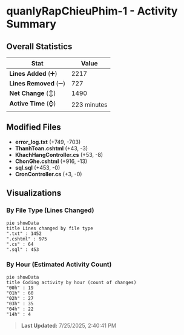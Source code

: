 # quanlyRapChieuPhim-1 - Activity Summary 

## Overall Statistics

| Stat                   | Value                                                             |
| ---------------------- | ----------------------------------------------------------------- |
| **Lines Added** (➕)   | 2217                                          |
| **Lines Removed** (➖) | 727                                        |
| **Net Change** (↕)    | 1490                |
| **Active Time** (⌚)   | 223 minutes |


## Modified Files
- **error_log.txt** (+749, -703)
- **ThanhToan.cshtml** (+43, -3)
- **KhachHangController.cs** (+53, -8)
- **ChonGhe.cshtml** (+916, -13)
- **sql.sql** (+453, -0)
- **CronController.cs** (+3, -0)

## Visualizations

### By File Type (Lines Changed)

```mermaid
pie showData
title Lines changed by file type
".txt" : 1452
".cshtml" : 975
".cs" : 64
".sql" : 453
```

### By Hour (Estimated Activity Count)

```mermaid
pie showData
title Coding activity by hour (count of changes)
"00h" : 19
"01h" : 60
"02h" : 27
"03h" : 35
"04h" : 22
"14h" : 4
```


> **Last Updated:** 7/25/2025, 2:40:41 PM